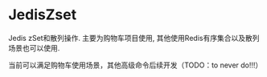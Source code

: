 # JedisZset
Jedis zSet和散列操作. 主要为购物车项目使用, 其他使用Redis有序集合以及散列场景也可以使用.

当前可以满足购物车使用场景，其他高级命令后续开发（TODO：to never do!!!）

